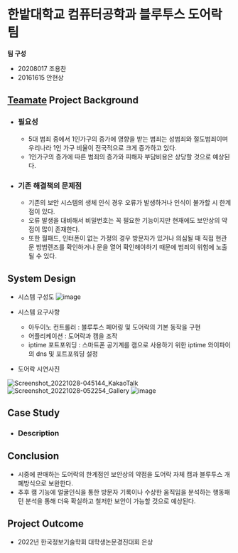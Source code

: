 # 한밭대학교 컴퓨터공학과 블루투스 도어락팀

**팀 구성**
- 20208017 조용찬
- 20161615 안현상

## <u>Teamate</u> Project Background
- ### 필요성
  - 5대 범죄 중에서 1인가구의 증가에 영향을 받는 범죄는 성범죄와 절도범죄이며 우리나라 1인 가구 비율이 전국적으로 크게 증가하고 있다.
  - 1인가구의 증가에 따른 범죄의 증가와 피해자 부담비용은 상당할 것으로 예상된다.
- ### 기존 해결책의 문제점
  - 기존의 보안 시스템의 생체 인식 경우 오류가 발생하거나 인식이 불가할 시 한계점이 있다.
  - 오류 발생을 대비해서 비밀번호는 꼭 필요한 기능이지만 현재에도 보안상의 약점이 많이 존재한다.
  - 또한 월패드, 인터폰이 없는 가정의 경우 방문자가 있거나 의심될 때 직접 현관문 방범렌즈를 확인하거나 문을 열어 확인해야하기 때문에 범죄의 위험에 노출될 수 있다.
  
## System Design
  - 시스템 구성도
 ![image](https://user-images.githubusercontent.com/94392092/206181008-220cea8d-080d-474a-b3cd-11bd0feae394.png)
 
  - 시스템 요구사항
    - 아두이노 컨트롤러 : 블루투스 페어링 및 도어락의 기본 동작을 구현
    - 어플리케이션 : 도어락과 캠을 조작
    - iptime 포트포워딩 : 스마트폰 공기계를 캠으로 사용하기 위한 iptime 와이파이의 dns 및 포트포워딩 설정

  - 도어락 시연사진
  
   ![Screenshot_20221028-045144_KakaoTalk](https://user-images.githubusercontent.com/94392092/206183200-3ea9e95e-e656-437f-b9a5-18fd5f3be083.jpg)
   ![Screenshot_20221028-052254_Gallery](https://user-images.githubusercontent.com/94392092/206183214-2fa64a18-a83a-47ed-8dbc-5423467cc78e.jpg)
   ![image](https://user-images.githubusercontent.com/94392092/206182710-d54bc886-690e-4138-b51a-434353abde56.png)


## Case Study
  - ### Description
  
  
## Conclusion
  - 시중에 판매하는 도어락의 한계점인 보안상의 약점을 도어락 자체 캠과 블루투스 개폐방식으로 보완한다.
  - 추후 캠 기능에 얼굴인식을 통한 방문자 기록이나 수상한 움직임을 분석하는 행동패턴 분석을 통해 더욱 확실하고 철저한 보안이 가능할 것으로 예상된다.
  
## Project Outcome
- 2022년 한국정보기술학회 대학생논문경진대회 은상
